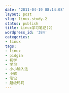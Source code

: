```yaml
---
date: '2011-04-19 08:14:08'
layout: post
slug: linux-study-2
status: publish
title: Linux学习笔记(2)
wordpress_id: '384'
categories:
- linux
tags:
- linux
- pidgin
- 初学
- 学习
- 小小输入法
- 小鹤
- 笔记
- 超级玛莉
---
```


